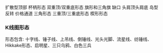 
扩散型顶部
杯柄形态
双重顶/双重底形态
旗形和三角旗
缺口
头肩顶头肩底
岛型反转
价格通道
三角形态
三重顶/三重底形态
楔形形态


### K线图形态
形态包含: 十字线、锤子线、上吊线、倒锤线、光头光脚、流星线、纺锤线、Hikkake形态、启明星、三只乌鸦、白色三兵